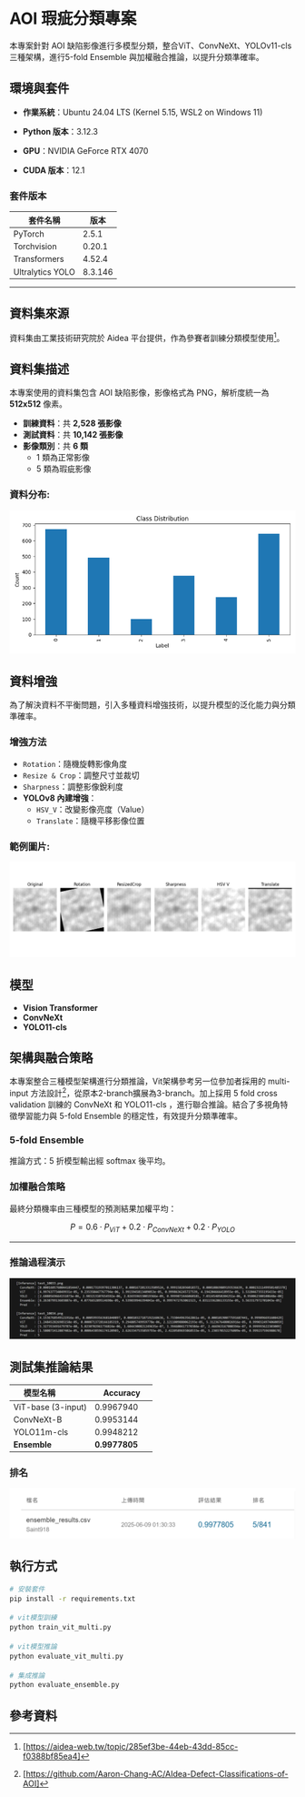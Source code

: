 # AOI 瑕疵分類專案


本專案針對 AOI 缺陷影像進行多模型分類，整合ViT、ConvNeXt、YOLOv11-cls三種架構，進行5-fold Ensemble 與加權融合推論，以提升分類準確率。


## 環境與套件

- **作業系統**：Ubuntu 24.04 LTS (Kernel 5.15, WSL2 on Windows 11)

- **Python 版本**：3.12.3

- **GPU**：NVIDIA GeForce RTX 4070

- **CUDA 版本**：12.1

### 套件版本

| 套件名稱         | 版本       |
|------------------|------------|
| PyTorch          | 2.5.1      |
| Torchvision      | 0.20.1     |
| Transformers     | 4.52.4     |
| Ultralytics YOLO | 8.3.146    |

---


## 資料集來源

資料集由工業技術研究院於 Aidea 平台提供，作為參賽者訓練分類模型使用[^1]。


## 資料集描述

本專案使用的資料集包含 AOI 缺陷影像，影像格式為 PNG，解析度統一為 **512x512** 像素。

- **訓練資料**：共 **2,528 張影像**
- **測試資料**：共 **10,142 張影像**
- **影像類別**：共 **6 類**
  - 1 類為正常影像
  - 5 類為瑕疵影像
 
### 資料分布:

![資料分布](images/class_distribution.png )


## 資料增強

為了解決資料不平衡問題，引入多種資料增強技術，以提升模型的泛化能力與分類準確率。

###  增強方法

- `Rotation`：隨機旋轉影像角度
- `Resize & Crop`：調整尺寸並裁切
- `Sharpness`：調整影像銳利度
- **YOLOv8 內建增強**：
  - `HSV_V`：改變影像亮度（Value）
  - `Translate`：隨機平移影像位置

### 範例圖片:

![資料增強圖片](images/da_examples.png )


## 模型
- **Vision Transformer**
- **ConvNeXt**
- **YOLO11-cls**


## 架構與融合策略
本專案整合三種模型架構進行分類推論，Vit架構參考另一位參加者採用的 multi-input 方法設計[^2]，從原本2-branch擴展為3-branch。加上採用 5 fold cross validation 訓練的 ConvNeXt 和 YOLO11-cls ，進行聯合推論。結合了多視角特徵學習能力與 5-fold Ensemble 的穩定性，有效提升分類準確率。

### 5-fold Ensemble

推論方式：5 折模型輸出經 softmax 後平均。

###  加權融合策略

最終分類機率由三種模型的預測結果加權平均：

$$
P = 0.6 \cdot P_{ViT} + 0.2 \cdot P_{ConvNeXt} + 0.2 \cdot P_{YOLO}
$$

---

###  推論過程演示

![推論過程演示](images/ensemble_examples.png )


##  測試集推論結果

| 模型名稱           | Accuracy |
|--------------------|----------------|
| ViT-base (3-input) | 0.9967940      |
| ConvNeXt-B         | 0.9953144      |
| YOLO11m-cls        | 0.9948212      |
| **Ensemble**       | **0.9977805**  |

###  排名

![排名](images/rank.png )


## 執行方式

```bash
# 安裝套件
pip install -r requirements.txt

# vit模型訓練
python train_vit_multi.py

# vit模型推論
python evaluate_vit_multi.py

# 集成推論
python evaluate_ensemble.py

```


## 參考資料

[^1]:[https://aidea-web.tw/topic/285ef3be-44eb-43dd-85cc-f0388bf85ea4]

[^2]:[https://github.com/Aaron-Chang-AC/AIdea-Defect-Classifications-of-AOI]


